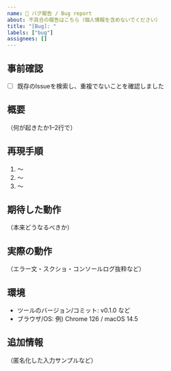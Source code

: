 ```yaml
---
name: 🐛 バグ報告 / Bug report
about: 不具合の報告はこちら（個人情報を含めないでください）
title: "[Bug]: "
labels: ["bug"]
assignees: []
---
```


## 事前確認
- [ ] 既存のIssueを検索し、重複でないことを確認しました

## 概要
（何が起きたか1–2行で）

## 再現手順
1. ～
2. ～
3. ～

## 期待した動作
（本来どうなるべきか）

## 実際の動作
（エラー文・スクショ・コンソールログ抜粋など）

## 環境
- ツールのバージョン/コミット: v0.1.0 など
- ブラウザ/OS: 例) Chrome 126 / macOS 14.5

## 追加情報
（匿名化した入力サンプルなど）

